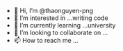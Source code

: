 - 👋 Hi, I’m @thaonguyen-png
- 👀 I’m interested in ...writing code
- 🌱 I’m currently learning ...university
- 💞️ I’m looking to collaborate on ...
- 📫 How to reach me ...

<!---
thaonguyen-png/thaonguyen-png is a ✨ special ✨ repository because its `README.md` (this file) appears on your GitHub profile.
You can click the Preview link to take a look at your changes.
--->
